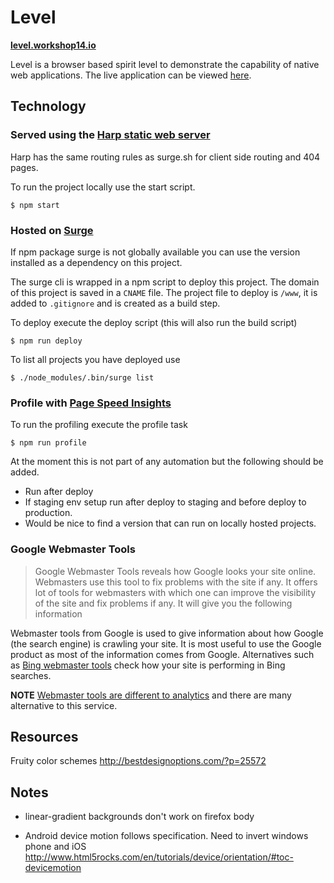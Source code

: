 Level
=====
**[level.workshop14.io](http://level.workshop14.io)**

Level is a browser based spirit level to demonstrate the capability of native web applications. The live application can be viewed [here](http://level.workshop14.io).

## Technology

### Served using the [Harp static web server](http://harpjs.com/)

Harp has the same routing rules as surge.sh for client side routing and 404 pages.

To run the project locally use the start script.
```
$ npm start
```

### Hosted on [Surge](surge.sh)

If npm package surge is not globally available you can use the version installed as a dependency on this project.

The surge cli is wrapped in a npm script to deploy this project.
The domain of this project is saved in a `CNAME` file.
The project file to deploy is `/www`, it is added to `.gitignore` and is created as a build step.

To deploy execute the deploy script (this will also run the build script)
```
$ npm run deploy
```

To list all projects you have deployed use

```
$ ./node_modules/.bin/surge list
```

### Profile with [Page Speed Insights](https://www.npmjs.com/package/psi)

To run the profiling execute the profile task
```
$ npm run profile
```

At the moment this is not part of any automation but the following should be added.

- Run after deploy
- If staging env setup run after deploy to staging and before deploy to production.
- Would be nice to find a version that can run on locally hosted projects.

### Google Webmaster Tools

> Google Webmaster Tools reveals how Google looks your site online. Webmasters use this tool to fix problems with the site if any. It offers lot of tools for webmasters with which one can improve the visibility of the site and fix problems if any. It will give you the following information

Webmaster tools from Google is used to give information about how Google (the search engine) is crawling your site.
It is most useful to use the Google product as most of the information comes from Google.
Alternatives such as [Bing webmaster tools](http://www.bing.com/toolbox/webmaster) check how your site is performing in Bing searches.

**NOTE** [Webmaster tools are different to analytics](http://www.careerbless.com/web/website/general/topic1.php) and there are many alternative to this service.

## Resources

Fruity color schemes
http://bestdesignoptions.com/?p=25572

## Notes
- linear-gradient backgrounds don't work on firefox body

- Android device motion follows specification. Need to invert windows phone and iOS
  http://www.html5rocks.com/en/tutorials/device/orientation/#toc-devicemotion

